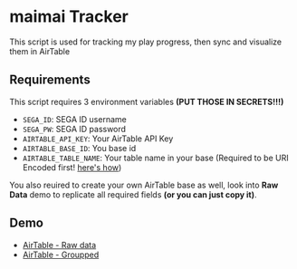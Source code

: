 maimai Tracker
===

This script is used for tracking my play progress, then sync and visualize them in AirTable

Requirements
---

This script requires 3 environment variables **(PUT THOSE IN SECRETS!!!)**

  - `SEGA_ID`: SEGA ID username
  - `SEGA_PW`: SEGA ID password
  - `AIRTABLE_API_KEY`: Your AirTable API Key
  - `AIRTABLE_BASE_ID`: You base id
  - `AIRTABLE_TABLE_NAME`: Your table name in your base (Required to be URI Encoded first! [here's how](https://developer.mozilla.org/en-US/docs/Web/JavaScript/Reference/Global_Objects/encodeURI))

You also reuired to create your own AirTable base as well, look into **Raw Data** demo to replicate all required fields **(or you can just copy it)**.

Demo
---

-  [AirTable - Raw data](https://airtable.com/shrz0hbF0QJ506XG4)
-  [AirTable - Groupped](https://airtable.com/shrTltMMYvjjin7Tv)
